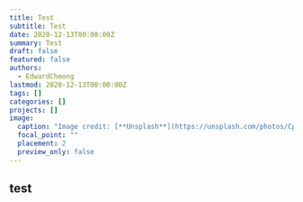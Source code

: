 ```yaml
---
title: Test
subtitle: Test
date: 2020-12-13T00:00:00Z
summary: Test
draft: false
featured: false
authors:
  - EdwardCheong
lastmod: 2020-12-13T00:00:00Z
tags: []
categories: []
projects: []
image:
  caption: "Image credit: [**Unsplash**](https://unsplash.com/photos/CpkOjOcXdUY)"
  focal_point: ""
  placement: 2
  preview_only: false
---
```

## t﻿est